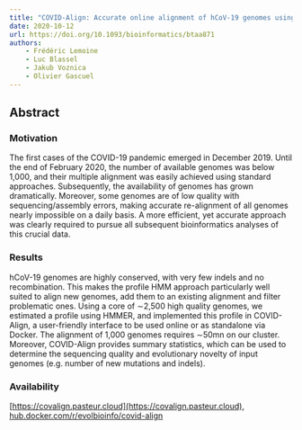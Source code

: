 ```yaml
---
title: "COVID-Align: Accurate online alignment of hCoV-19 genomes using a profile HMM"
date: 2020-10-12
url: https://doi.org/10.1093/bioinformatics/btaa871
authors: 
    - Frédéric Lemoine
    - Luc Blassel
    - Jakub Voznica
    - Olivier Gascuel
---
```


## Abstract
### Motivation
The first cases of the COVID-19 pandemic emerged in December 2019. Until the end of February 2020, the number of available genomes was below 1,000, and their multiple alignment was easily achieved using standard approaches. Subsequently, the availability of genomes has grown dramatically. Moreover, some genomes are of low quality with sequencing/assembly errors, making accurate re-alignment of all genomes nearly impossible on a daily basis. A more efficient, yet accurate approach was clearly required to pursue all subsequent bioinformatics analyses of this crucial data.
### Results
hCoV-19 genomes are highly conserved, with very few indels and no recombination. This makes the profile HMM approach particularly well suited to align new genomes, add them to an existing alignment and filter problematic ones. Using a core of ∼2,500 high quality genomes, we estimated a profile using HMMER, and implemented this profile in COVID-Align, a user-friendly interface to be used online or as standalone via Docker. The alignment of 1,000 genomes requires ∼50mn on our cluster. Moreover, COVID-Align provides summary statistics, which can be used to determine the sequencing quality and evolutionary novelty of input genomes (e.g. number of new mutations and indels).
### Availability
[https://covalign.pasteur.cloud](https://covalign.pasteur.cloud), [hub.docker.com/r/evolbioinfo/covid-align](hub.docker.com/r/evolbioinfo/covid-align)